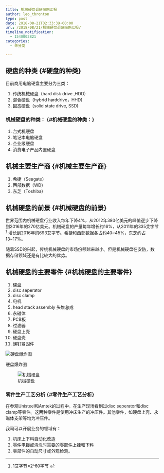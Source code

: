 ```yaml
---
title: 机械硬盘调研简略汇报
author: leo_thronton
type: post
date: 2018-08-21T02:33:39+00:00
url: /2018/08/21/机械硬盘调研简略汇报/
timeline_notification:
  - 1540002821
categories:
  - 未分类

---
```

## 硬盘的种类 {#硬盘的种类}

目前商用电脑硬盘主要分为三类：

  1. 传统机械硬盘（hard disk drive ,HDD)
  2. 混合硬盘（hybrid harddrive，HHD)
  3. 固态硬盘（solid state drive, SSD)

### 机械硬盘的种类： {#机械硬盘的种类：}

  1. 台式机硬盘
  2. 笔记本电脑硬盘
  3. 企业级硬盘
  4. 消费电子产品内置硬盘

## 机械主要生产商 {#机械主要生产商}

  1. 希捷（Seagate）
  2. 西部数据（WD）
  3. 东芝（Toshiba）

## 机械硬盘的前景 {#机械硬盘的前景}

世界范围内机械硬盘行业收入每年下降4%，从2012年380亿美元的峰值逐步下降到2016年的270亿美元。机械硬盘的产量每年增长约16%，从2011年的335艾字节 <sup class="footnote-ref"><a id="fnref1" href="#fn1">[1]</a></sup> 增长到2016年的693艾字节。希捷和西部数据各占约40~45%，东芝约占13~17%。

随着SSD的兴起，传统机械硬盘的市场份额越来越小。但是机械硬盘在安防，数据存储领域还是有比较大的优势。

## 机械硬盘的主要零件 {#机械硬盘的主要零件}

  1. 碟盘
  2. disc seperator
  3. disc clamp
  4. 电机
  5. head stack assembly 头堆总成
  6. 永磁体
  7. PCB板
  8. 过滤器
  9. 硬盘上壳
 10. 硬盘壳
 11. 螺钉紧固件<figure>

![硬盘爆炸图][1]<figcaption>硬盘爆炸图</figcaption></figure> <figure>![机械硬盘][2]<figcaption>机械硬盘</figcaption></figure> 

### 零件生产工艺分析 {#零件生产工艺分析}

在参观Unisteel和Amtek的过程中，在生产现场看到过disc seperator和disc clamp等零件。这两种零件是使用冲床生产的冲压件。其他零件，如硬盘上壳、永磁体支架等均为冲压件。
  
我司可以开展业务的领域有：

  1. 机床上下料自动化改造
  2. 零件电镀或清洗时需要的零部件上挂和下料
  3. 零部件的自动尺寸或外观检测。

<hr class="footnotes-sep" />
<section class="footnotes"> 

<ol class="footnotes-list">
  <li id="fn1" class="footnote-item">
    1艾字节=2^60字节 <a class="footnote-backref" href="#fnref1">↩︎</a>
  </li>
</ol></section> 

&nbsp;

 [1]: https://ws1.sinaimg.cn/large/006z3wf9gy1fweheo8jmdj30d60femy4.jpg
 [2]: https://ws1.sinaimg.cn/large/006z3wf9gy1fweheoica8j30sg0pn4gg.jpg